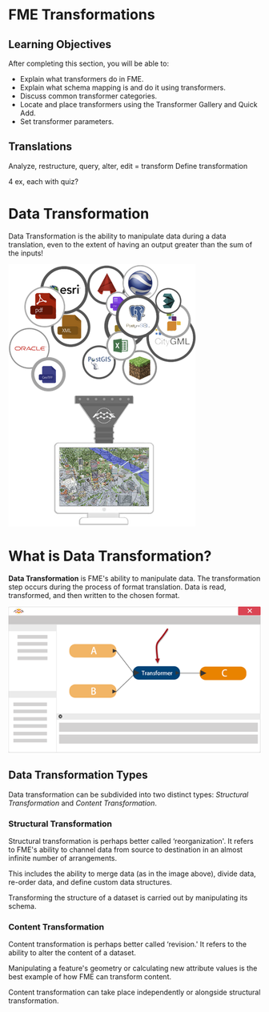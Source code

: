 # FME Transformations

## Learning Objectives

After completing this section, you will be able to:
- Explain what transformers do in FME.
- Explain what schema mapping is and do it using transformers.
- Discuss common transformer categories.
- Locate and place transformers using the Transformer Gallery and Quick Add.
- Set transformer parameters.

## Translations
Analyze, restructure, query, alter, edit = transform
Define transformation

4 ex, each with quiz?

# Data Transformation #
Data Transformation is the ability to manipulate data during a data translation, even to the extent of having an output greater than the sum of the inputs!

![](./Images/Img2.001.DataTransformation.png)

# What is Data Transformation?
**Data Transformation** is FME's ability to manipulate data. The transformation step occurs during the process of format translation. Data is read, transformed, and then written to the chosen format.

![](./Images/Img2.002.TransformationInFME.png)

## Data Transformation Types
Data transformation can be subdivided into two distinct types: *Structural Transformation* and *Content Transformation*.

### Structural Transformation
Structural transformation is perhaps better called ‘reorganization'. It refers to FME's ability to channel data from source to destination in an almost infinite number of arrangements.

This includes the ability to merge data (as in the image above), divide data, re-order data, and define custom data structures.

Transforming the structure of a dataset is carried out by manipulating its schema.

### Content Transformation
Content transformation is perhaps better called ‘revision.' It refers to the ability to alter the content of a dataset.

Manipulating a feature's geometry or calculating new attribute values is the best example of how FME can transform content.

Content transformation can take place independently or alongside structural transformation.
